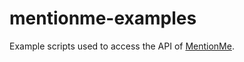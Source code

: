 # mentionme-examples
Example scripts used to access the API of [MentionMe](https://mentionme.app/).
